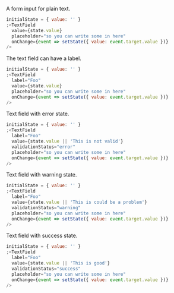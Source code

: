 A form input for plain text.

```js
initialState = { value: '' }
;<TextField
  value={state.value}
  placeholder="so you can write some in here"
  onChange={event => setState({ value: event.target.value })}
/>
```

The text field can have a label.

```js
initialState = { value: '' }
;<TextField
  label="Foo"
  value={state.value}
  placeholder="so you can write some in here"
  onChange={event => setState({ value: event.target.value })}
/>
```

Text field with error state.

```js
initialState = { value: '' }
;<TextField
  label="Foo"
  value={state.value || 'This is not valid'}
  validationStatus="error"
  placeholder="so you can write some in here"
  onChange={event => setState({ value: event.target.value })}
/>
```

Text field with warning state.

```js
initialState = { value: '' }
;<TextField
  label="Foo"
  value={state.value || 'This is could be a problem'}
  validationStatus="warning"
  placeholder="so you can write some in here"
  onChange={event => setState({ value: event.target.value })}
/>
```

Text field with success state.

```js
initialState = { value: '' }
;<TextField
  label="Foo"
  value={state.value || 'This is good'}
  validationStatus="success"
  placeholder="so you can write some in here"
  onChange={event => setState({ value: event.target.value })}
/>
```

